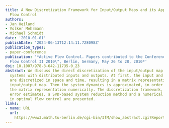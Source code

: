 ```yaml
---
title: A New Discretization Framework for Input/Output Maps and its Application to
  Flow Control
authors:
- Jan Heiland
- Volker Mehrmann
- Michael Schmidt
date: '2010-01-01'
publishDate: '2024-06-13T12:14:11.728098Z'
publication_types:
- paper-conference
publication: '*Active Flow Control. Papers contributed to the Conference \"Active
  Flow Control II 2010\", Berlin, Germany, May 26 to 28, 2010*'
doi: 10.1007/978-3-642-11735-0_23
abstract: We discuss the direct discretization of the input/output map of linear time-invariant
  systems with distributed inputs and outputs. At first, the input and output signals
  are discretized in space and time, resulting in a matrix representation of an approximated
  input/output map. Then the system dynamics is approximated, in order to calculate
  the matrix representation numerically. The discretization framework, corresponding
  error estimates, a SVD-based system reduction method and a numerical application
  in optimal flow control are presented.
links:
- name: URL
  url: 
    https://www3.math.tu-berlin.de/cgi-bin/IfM/show_abstract.cgi?Report-29-2009.rdf.html
---
```

